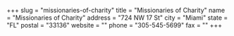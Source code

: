 +++
slug = "missionaries-of-charity"
title = "Missionaries of Charity"
name = "Missionaries of Charity"
address = "724 NW 17 St"
city = "Miami"
state = "FL"
postal = "33136"
website = ""
phone = "305-545-5699"
fax = ""
+++
